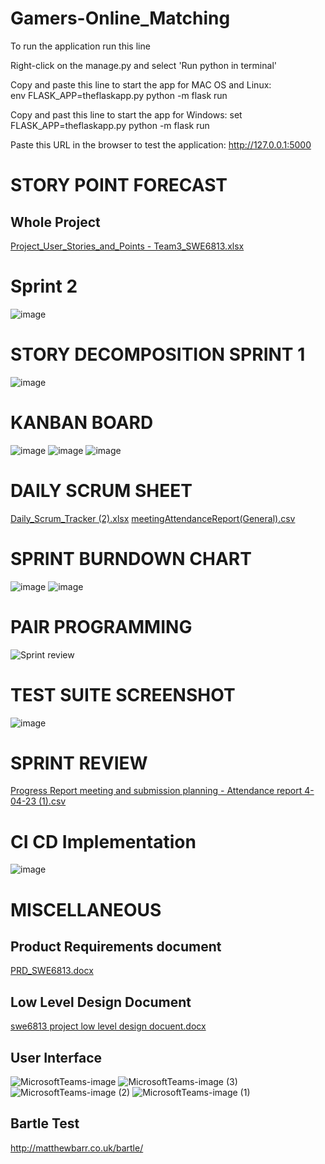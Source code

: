 # Gamers-Online_Matching

 To run the application run this line

 Right-click on the manage.py and select 'Run python in terminal'
 
 Copy and paste this line to start the app for MAC OS and Linux:  
 env FLASK_APP=theflaskapp.py python -m flask run

 Copy and past this line to start the app for Windows:
 set FLASK_APP=theflaskapp.py python -m flask run


 Paste this URL in the browser to test the application:  http://127.0.0.1:5000
 
 # STORY POINT FORECAST
 
 ## Whole Project
 
 [Project_User_Stories_and_Points - Team3_SWE6813.xlsx](https://github.com/Web-Service-Engineering/Gamers-Online_Matching/files/10994365/Project_User_Stories_and_Points.-.Team3_SWE6813.xlsx)

 # Sprint 2
 ![image](https://user-images.githubusercontent.com/85327006/230259600-d93ea30c-2c5d-4a89-a1f8-fbb1867d6d6d.png)
 
 # STORY DECOMPOSITION SPRINT 1
 
 ![image](https://user-images.githubusercontent.com/85327006/230259791-96c70044-a89a-4290-94f3-96da501cbba8.png)
 
 # KANBAN BOARD 
 
 ![image](https://user-images.githubusercontent.com/85327006/230259302-64885c1b-8270-4129-9c7a-a3c29302d3da.png)
 ![image](https://user-images.githubusercontent.com/85327006/230259376-d5455223-0478-4336-b1d1-e616d817f0f4.png)
 ![image](https://user-images.githubusercontent.com/85327006/230259463-a728f19a-5323-43eb-abec-b7026c8f2bfd.png)
 
 # DAILY SCRUM SHEET
 [Daily_Scrum_Tracker (2).xlsx](https://github.com/Web-Service-Engineering/Gamers-Online_Matching/files/11165838/Daily_Scrum_Tracker.2.xlsx)
[meetingAttendanceReport(General).csv](https://github.com/Web-Service-Engineering/Gamers-Online_Matching/files/11165885/meetingAttendanceReport.General.csv)
 
 # SPRINT BURNDOWN CHART
 
 ![image](https://user-images.githubusercontent.com/85327006/230260036-80aecde2-3d92-45bd-b782-0b666260c12f.png)
 ![image](https://user-images.githubusercontent.com/85327006/230260126-83e335cd-4479-442c-9124-e2e709a79800.png)
 
 # PAIR PROGRAMMING
 
 ![Sprint review](https://user-images.githubusercontent.com/85327006/230260271-bb4555c1-bba8-4b55-b0e4-ebce4ff95844.PNG)
 
 # TEST SUITE SCREENSHOT

![image](https://user-images.githubusercontent.com/85327006/230260430-f3394fd5-0479-4cb7-a341-b71ef0178b6a.png)
 
 # SPRINT REVIEW
 
 [Progress Report meeting and submission planning - Attendance report 4-04-23 (1).csv](https://github.com/Web-Service-Engineering/Gamers-Online_Matching/files/11165876/Progress.Report.meeting.and.submission.planning.-.Attendance.report.4-04-23.1.csv)
 
# CI CD Implementation
 ![image](https://user-images.githubusercontent.com/85327006/230260878-554a608b-a666-4a52-b8f9-1dfcfdc7caa2.png)
  
 # MISCELLANEOUS
 
 ## Product Requirements document
[PRD_SWE6813.docx](https://github.com/Web-Service-Engineering/Gamers-Online_Matching/files/10985733/PRD_SWE6813.docx)

 ## Low Level Design Document
[swe6813 project low level design docuent.docx](https://github.com/Web-Service-Engineering/Gamers-Online_Matching/files/10985736/swe6813.project.low.level.design.docuent.docx)

 ## User Interface
 
 ![MicrosoftTeams-image](https://user-images.githubusercontent.com/85327006/225483947-ca53de82-3142-468c-acd4-52f8ee2ab852.png)
![MicrosoftTeams-image (3)](https://user-images.githubusercontent.com/85327006/225483950-10da6e93-2971-47ce-8062-ed84e4b97273.png)
![MicrosoftTeams-image (2)](https://user-images.githubusercontent.com/85327006/225483961-d93d2ad1-bd8e-452a-929b-ff60418eb980.png)
![MicrosoftTeams-image (1)](https://user-images.githubusercontent.com/85327006/225483963-be067ffb-aa2b-46c3-aaa1-8a524d92b8ca.png)

## Bartle Test
http://matthewbarr.co.uk/bartle/


 


